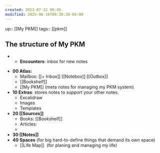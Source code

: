 ```yaml
---
created: 2023-07-12 09:49
modified: 2025-06-16T09:30:38-04:00
---
```

up::  [[My PKM]]
tags:: [[pkm]]

## The structure of My PKM
+ + **Encounters**: inbox for new notes
- **00 Atlas:**
    - Mailbox: [[+ Inbox]] [[Notebox]] [[Outbox]]
    - [[Bookshelf]]
    - [[My PKM]] (meta notes for managing my PKM system)
- **10 Extras**: stores notes to *support* your other notes.
	- Excalidraw
	- Images
	- Templates
- **20 [[Sources]]**
    - Books: [[Bookshelf]]
    - Articles:
    - 
- **30 [[Notes]]**
- **40 Spaces** (for big hard-to-define things that demand its own space)
    - [[Life Map]]  (for planing and managing my life)
